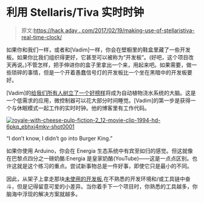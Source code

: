 # 利用 Stellaris/Tiva 实时时钟

> 原文:[https://hack aday . com/2017/02/19/making-use-of-stellaristiva-real-time-clock/](https://hackaday.com/2017/02/19/making-use-of-stellaristiva-real-time-clock/)

如果你和我们一样，或者和[Vadim]一样，你会在壁橱里的鞋盒里藏了一些开发板。如果你比我们组织得更好，它甚至可以被称为“开发板”。(好吧，这个项目改天再说。)不管怎样，把手伸进你的盒子里拿出一个来，用起来吧。如果需要，做一些琐碎的事情，但是一个开着愚蠢信号灯的开发板比一个坐在黑暗中的开发板要好。

[Vadim]的[给我们所有人树立了一个好榜样](https://shortn0tes.blogspot.de/2017/02/stellaris-launchpad-rtc-usage-in.html)将成为自动植物浇水系统的大脑。这是一个低需求的应用，微控制器可以花大部分时间睡觉。[Vadim]的第一步是获得一个与休眠模式一起工作的实时时钟。他的博客里有工作代码。

[![royale-with-cheese-pulp-fiction-2_12-movie-clip-1994-hd-6pkq_ebhxj4mkv-shot0001](../Images/af1656c6376d9103757b522285a27e02.png)](https://hackaday.com/wp-content/uploads/2017/02/royale-with-cheese-pulp-fiction-2_12-movie-clip-1994-hd-6pkq_ebhxj4mkv-shot0001.jpg)

“I don’t know, I didn’t go into Burger King.”

如果你使用 Arduino，你会在 Energia 生态系统中有宾至如归的感觉。但这就像在巴黎点四分之一磅奶酪:Energia 是皇家奶酪(YouTube)——这是一点点区别。也许这就是这个练习的重点。尝试新事物总是一件好事，即使它只是最小的不同。

因此，从架子上拿走那块[未使用的开发板](http://hackaday.com/2011/02/01/what-development-board-to-use/),在不熟悉的开发环境和/或工具链中奋斗，但是记得留意可爱的小差异。当你着手下一个项目时，你熟悉的工具越多，你脑海中浮现的解决方案就越多。